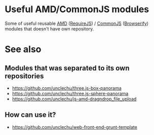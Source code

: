 Useful AMD/CommonJS modules
===========================

Some of useful reusable [AMD](https://en.wikipedia.org/wiki/Asynchronous_module_definitio) ([RequireJS](http://requirejs.org/)) / [CommonJS](http://en.wikipedia.org/wiki/CommonJS) ([Browserify](http://browserify.org/)) modules that doesn't have own repository.

See also
========

Modules that was separated to its own repositories
--------------------------------------------------

- https://github.com/unclechu/three.js-box-panorama
- https://github.com/unclechu/three.js-sphere-panorama
- https://github.com/unclechu/js-amd-dragndrop_file_upload

How can use it?
---------------

- https://github.com/unclechu/web-front-end-grunt-template
